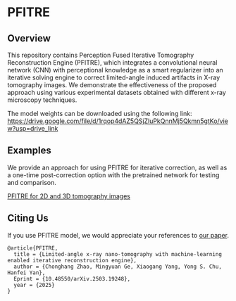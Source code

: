 # PFITRE

## Overview
This repository contains Perception Fused Iterative Tomography Reconstruction Engine (PFITRE), which integrates a convolutional neural network (CNN) with perceptional knowledge as a smart regularizer into an iterative solving engine to correct limited-angle induced artifacts in X-ray tomography images. We demonstrate the effectiveness of the proposed approach using various experimental datasets obtained with different x-ray microscopy techniques. 

The model weights can be downloaded using the following link:
https://drive.google.com/file/d/1rqop4dAZ5QSjZluPkQnnMj5Qkmn5gtKo/view?usp=drive_link


## Examples

We provide an approach for using PFITRE for iterative correction, as well as a one-time post-correction option with the pretrained network for testing and comparison.

[PFITRE for 2D and 3D tomography images](https://github.com/chonghangzhao/PFITRE/blob/main/Demo/PFITRE_Demo_Colab.ipynb)


## Citing Us
If you use PFITRE model, we would appreciate your references to [our paper](https://arxiv.org/abs/2503.19248).

```
@article{PFITRE,
  title = {Limited-angle x-ray nano-tomography with machine-learning enabled iterative reconstruction engine},
  author = {Chonghang Zhao, Mingyuan Ge, Xiaogang Yang, Yong S. Chu, Hanfei Yan},
  Eprint = {10.48550/arXiv.2503.19248},
  year = {2025}
}
```
